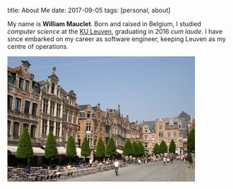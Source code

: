 title: About Me
date: 2017-09-05
tags: [personal, about]

My name is **William Mauclet**. Born and raised in Belgium, I studied *computer science* at the [KU Leuven](kuleuven.be/english), graduating in 2016 *cum laude*. I have since embarked on my career as software engineer, keeping Leuven as my centre of operations. 

![Leuven](../static/LeuvenGroteMarkt.jpg "The *Grote Markt* of Leuven")
